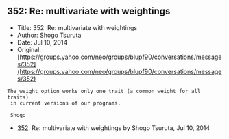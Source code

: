 ## 352: Re: multivariate with weightings

- Title: 352: Re: multivariate with weightings
- Author: Shogo Tsuruta
- Date: Jul 10, 2014
- Original: [https://groups.yahoo.com/neo/groups/blupf90/conversations/messages/352](https://groups.yahoo.com/neo/groups/blupf90/conversations/messages/352)

```
The weight option works only one trait (a common weight for all traits) 
 in current versions of our programs.

 Shogo
```

- [352](0352.md): Re: multivariate with weightings by Shogo Tsuruta, Jul 10, 2014
